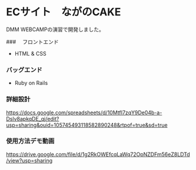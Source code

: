 # ECサイト　ながのCAKE

DMM WEBCAMPの演習で開発しました。

###　 フロントエンド
* HTML & CSS

### バッグエンド
* Ruby on Rails

### 詳細設計
https://docs.google.com/spreadsheets/d/10MtfI7zqY9De04b-a-Dslv8apkqDE_qj/edit?usp=sharing&ouid=105745493118582890248&rtpof=true&sd=true

### 使用方法デモ動画
https://drive.google.com/file/d/1g2RkOWEfcqLaWq72OpNZDFm56eZ8LDTd/view?usp=sharing


